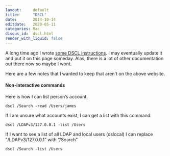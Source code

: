 ```yaml
---
layout:     default
title:      "DSCL"
date:       2014-10-14
editdate:   2020-05-11
categories: Mac
disqus_id:  dscl.html
render_with_liquid: false
---
```


A long time ago I wrote [some DSCL instructions](http://www.macos.utah.edu/documentation/authentication/dscl.html).  I may eventually update it and put it on this page someday.  Alas, there is a lot of other documentation out there now so maybe I wont.

Here are a few notes that I wanted to keep that aren't on the above website.

#### Non-interactive commands

Here is how I can list person’s account.

    dscl /Search -read /Users/james

If I am unsure what accounts exist, I can get a list with this command.

    dscl /LDAPv3/127.0.0.1 -list /Users

If I want to see a list of all LDAP and local users (dslocal) I can replace "/LDAPv3/127.0.0.1” with “/Search”

    dscl /Search -list /Users
